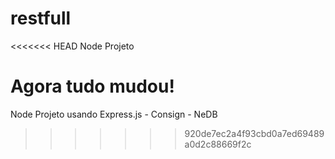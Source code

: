 # restfull
<<<<<<< HEAD
 Node Projeto


 Agora tudo mudou!
=======
 Node Projeto usando Express.js - Consign - NeDB
>>>>>>> 920de7ec2a4f93cbd0a7ed69489a0d2c88669f2c
